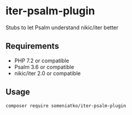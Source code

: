 # iter-psalm-plugin

Stubs to let Psalm understand nikic/iter better

## Requirements

* PHP 7.2 or compatible
* Psalm 3.6 or compatible
* nikic/iter 2.0 or compatible

## Usage

`composer require someniatko/iter-psalm-plugin`
